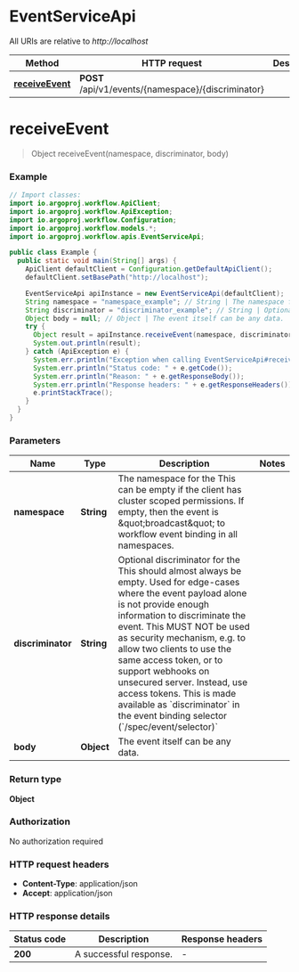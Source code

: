 # EventServiceApi

All URIs are relative to *http://localhost*

Method | HTTP request | Description
------------- | ------------- | -------------
[**receiveEvent**](EventServiceApi.md#receiveEvent) | **POST** /api/v1/events/{namespace}/{discriminator} | 


<a name="receiveEvent"></a>
# **receiveEvent**
> Object receiveEvent(namespace, discriminator, body)



### Example
```java
// Import classes:
import io.argoproj.workflow.ApiClient;
import io.argoproj.workflow.ApiException;
import io.argoproj.workflow.Configuration;
import io.argoproj.workflow.models.*;
import io.argoproj.workflow.apis.EventServiceApi;

public class Example {
  public static void main(String[] args) {
    ApiClient defaultClient = Configuration.getDefaultApiClient();
    defaultClient.setBasePath("http://localhost");

    EventServiceApi apiInstance = new EventServiceApi(defaultClient);
    String namespace = "namespace_example"; // String | The namespace for the  This can be empty if the client has cluster scoped permissions. If empty, then the event is \"broadcast\" to workflow event binding in all namespaces.
    String discriminator = "discriminator_example"; // String | Optional discriminator for the  This should almost always be empty. Used for edge-cases where the event payload alone is not provide enough information to discriminate the event. This MUST NOT be used as security mechanism, e.g. to allow two clients to use the same access token, or to support webhooks on unsecured server. Instead, use access tokens. This is made available as `discriminator` in the event binding selector (`/spec/event/selector)`
    Object body = null; // Object | The event itself can be any data.
    try {
      Object result = apiInstance.receiveEvent(namespace, discriminator, body);
      System.out.println(result);
    } catch (ApiException e) {
      System.err.println("Exception when calling EventServiceApi#receiveEvent");
      System.err.println("Status code: " + e.getCode());
      System.err.println("Reason: " + e.getResponseBody());
      System.err.println("Response headers: " + e.getResponseHeaders());
      e.printStackTrace();
    }
  }
}
```

### Parameters

Name | Type | Description  | Notes
------------- | ------------- | ------------- | -------------
 **namespace** | **String**| The namespace for the  This can be empty if the client has cluster scoped permissions. If empty, then the event is \&quot;broadcast\&quot; to workflow event binding in all namespaces. |
 **discriminator** | **String**| Optional discriminator for the  This should almost always be empty. Used for edge-cases where the event payload alone is not provide enough information to discriminate the event. This MUST NOT be used as security mechanism, e.g. to allow two clients to use the same access token, or to support webhooks on unsecured server. Instead, use access tokens. This is made available as &#x60;discriminator&#x60; in the event binding selector (&#x60;/spec/event/selector)&#x60; |
 **body** | **Object**| The event itself can be any data. |

### Return type

**Object**

### Authorization

No authorization required

### HTTP request headers

 - **Content-Type**: application/json
 - **Accept**: application/json

### HTTP response details
| Status code | Description | Response headers |
|-------------|-------------|------------------|
**200** | A successful response. |  -  |

